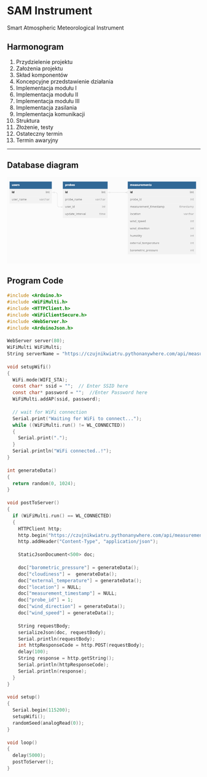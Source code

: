# SAM Instrument

Smart Atmospheric Meteorological Instrument

## Harmonogram

1. Przydzielenie projektu
2. Założenia projektu
3. Skład komponentów
4. Koncepcyjne przedstawienie działania
5. Implementacja modułu I
6. Implementacja modułu II
7. Implementacja modułu III
8. Implementacja zasilania
9. Implementacja komunikacji
10. Struktura
11. Złożenie, testy
12. Ostateczny termin
13. Termin awaryjny

---

## Database diagram

![diagram](images/diagram.png)

## Program Code
```c
#include <Arduino.h>
#include <WiFiMulti.h>
#include <HTTPClient.h>
#include <WiFiClientSecure.h>
#include <WebServer.h>
#include <ArduinoJson.h>

WebServer server(80);
WiFiMulti WiFiMulti;
String serverName = "https://czujnikwiatru.pythonanywhere.com/api/measurements";

void setupWifi()
{
  WiFi.mode(WIFI_STA);
  const char* ssid = "";  // Enter SSID here
  const char* password = "";  //Enter Password here
  WiFiMulti.addAP(ssid, password);

  // wait for WiFi connection
  Serial.print("Waiting for WiFi to connect...");
  while ((WiFiMulti.run() != WL_CONNECTED))
  {
    Serial.print(".");
  }
  Serial.println("WiFi connected..!");
}

int generateData()
{
  return random(0, 1024);
}

void postToServer()
{
  if (WiFiMulti.run() == WL_CONNECTED)
  {    
    HTTPClient http;   
    http.begin("https://czujnikwiatru.pythonanywhere.com/api/measurements");  
    http.addHeader("Content-Type", "application/json");         
     
    StaticJsonDocument<500> doc;
  
    doc["barometric_pressure"] = generateData();
    doc["cloudiness"] =  generateData();
    doc["external_temperature"] = generateData();
    doc["location"] = NULL;
    doc["measurement_timestamp"] = NULL;
    doc["probe_id"] = 1;
    doc["wind_direction"] = generateData();
    doc["wind_speed"] = generateData();
      
    String requestBody;
    serializeJson(doc, requestBody);
    Serial.println(requestBody);
    int httpResponseCode = http.POST(requestBody);
    delay(100);
    String response = http.getString();                       
    Serial.println(httpResponseCode);   
    Serial.println(response);
  }
}

void setup()
{
  Serial.begin(115200);
  setupWifi();
  randomSeed(analogRead(0));
}

void loop()
{
  delay(5000);
  postToServer();
}
```
